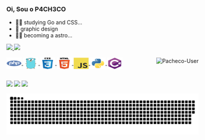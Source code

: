 ### Oi, Sou o P4CH3CO

- 🐱‍💻 studying Go and CSS...
- 👾 graphic design
- 🐱‍🚀 becoming a astro...

 <div>
<a href="https://github.com/P4CH3CO">
<img height="130em" src="https://github-readme-stats.vercel.app/api?username=P4CH3CO&show_icons=true&theme=dark&include_all_commits=true&count_private=true"/>
<img height="130em" src="https://github-readme-stats.vercel.app/api/top-langs/?username=P4CH3CO&layout=compact&langs_count=7&theme=dark"/>
</div>
  
  <div style="display: inline_block"><br>
<img align="center" alt="Pacheco-php" height="30" width="40" src="https://raw.githubusercontent.com/devicons/devicon/9f4f5cdb393299a81125eb5127929ea7bfe42889/icons/php/php-plain.svg">
    
    
<img align="center" alt="Pacheco-Go" height="30" width="40" src="https://raw.githubusercontent.com/devicons/devicon/9f4f5cdb393299a81125eb5127929ea7bfe42889/icons/go/go-original.svg">
    
    
<img align="center" alt="Pacheco-CSS" height="30" width="40" src="https://raw.githubusercontent.com/devicons/devicon/9f4f5cdb393299a81125eb5127929ea7bfe42889/icons/css3/css3-original-wordmark.svg">

<img align="center" alt="Pacheco-HTML" height="30" width="40" src="https://raw.githubusercontent.com/devicons/devicon/9f4f5cdb393299a81125eb5127929ea7bfe42889/icons/html5/html5-original-wordmark.svg">
    
<img align="center" alt="Pacheco-Js" height="30" width="40" src="https://raw.githubusercontent.com/devicons/devicon/9f4f5cdb393299a81125eb5127929ea7bfe42889/icons/javascript/javascript-original.svg">
    
<img align="center" alt="Pacheco-Python" height="30" width="40" src="https://raw.githubusercontent.com/devicons/devicon/master/icons/python/python-original.svg">
  
<img align="center" alt="Pacheco-Csharp" height="30" width="40" src="https://raw.githubusercontent.com/devicons/devicon/master/icons/csharp/csharp-original.svg">
 
<img align="right" alt="Pacheco-User" src="https://cdn.discordapp.com/attachments/868676377950433301/875817196557840464/Webp.net-resizeimage.gif">
</div>
  
##
  
<div>
<a href="https://twitter.com/ntdvzero" target="_blank"><img src="https://img.shields.io/badge/Twitter-1DA1F2?style=for-the-badge&logo=twitter&logoColor=white" target="_blank"></a>
<a href="https://discord.gg/PQQR4MQs" target="_blank"><img src="https://img.shields.io/badge/Discord-7289DA?style=for-the-badge&logo=discord&logoColor=white" target="_blank"></a> 
<a href = "mailto:Srrih1227@gmail.com"><img src="https://img.shields.io/badge/-Gmail-%23333?style=for-the-badge&logo=gmail&logoColor=white" target="_blank"></a>
 
![Snake animation](https://github.com/P4CH3CO/P4CH3CO/blob/output/github-contribution-grid-snake.svg)
</div>
